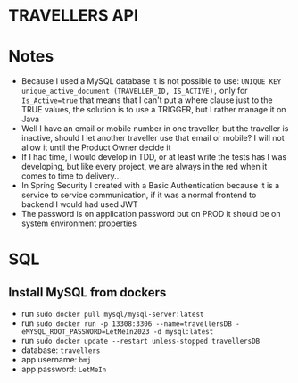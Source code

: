 # TRAVELLERS API

# Notes
- Because I used a MySQL database it is not possible to use: ``UNIQUE KEY unique_active_document (TRAVELLER_ID, IS_ACTIVE),`` only for ``Is_Active=true`` that means that I can't put a where clause just to the TRUE values, the solution is to use a TRIGGER, but I rather manage it on Java
- Well I have an email or mobile number in one traveller, but the traveller is inactive, should I let another traveller use that email or mobile? I will not allow it until the Product Owner decide it
- If I had time, I would develop in TDD, or at least write the tests has I was developing, but like every project, we are always in the red when it comes to time to delivery...
- In Spring Security I created with a Basic Authentication because it is a service to service communication, if it was a normal frontend to backend I would had used JWT
- The password is on application password but on PROD it should be on system environment properties

# SQL
## Install MySQL from dockers
* run ``` sudo docker pull mysql/mysql-server:latest ```
* run ``` sudo docker run -p 13308:3306 --name=travellersDB -eMYSQL_ROOT_PASSWORD=LetMeIn2023 -d mysql:latest ```
* run ``` sudo docker update --restart unless-stopped travellersDB ```
*    database: `travellers`
*    app username: `bmj`
*    app password: `LetMeIn`
